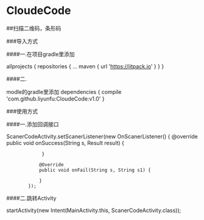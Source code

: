 # CloudeCode

##扫描二维码，条形码


###导入方式

####一.在项目gradle里添加

  allprojects {
  repositories {
  ...
  maven { url 'https://jitpack.io' }
  }
  }

####二.

modle的gradle里添加
  dependencies {
  compile 'com.github.liyunfu:CloudeCode:v1.0'
  }

###使用方式

####一.添加回调接口

  ScanerCodeActivity.setScanerListener(new OnScanerListener() {
  @override
    public void onSuccess(String s, Result result) {

                 }

                @Override
                public void onFail(String s, String s1) {

                }
            });

####二.跳转Activity

  startActivity(new Intent(MainActivity.this, ScanerCodeActivity.class));
